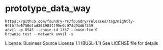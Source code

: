 # prototype_data_way

``` pip install eth-brownie
https://github.com/foundry-rs/foundry/releases/tag/nightly-96f6ffe0750dfbd5639034f95e0c974d93d6f369
anvil -p 8545 --chain-id 1337 --base-fee 0
brownie test --network anvil -s
```
License: Business Source License 1.1 (BUSL-1.1)
See LICENSE file for details